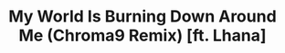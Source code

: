 ---
link: https://chroma9.bandcamp.com/track/my-world-is-burning-down-around-me-chroma9-remix-ft-lhana
title: My World Is Burning Down Around Me (Chroma9 Remix) [ft. Lhana]
artist: Fuck You Dad
musician: Chroma9
artwork: https://f4.bcbits.com/img/a3535663677_16.jpg
---